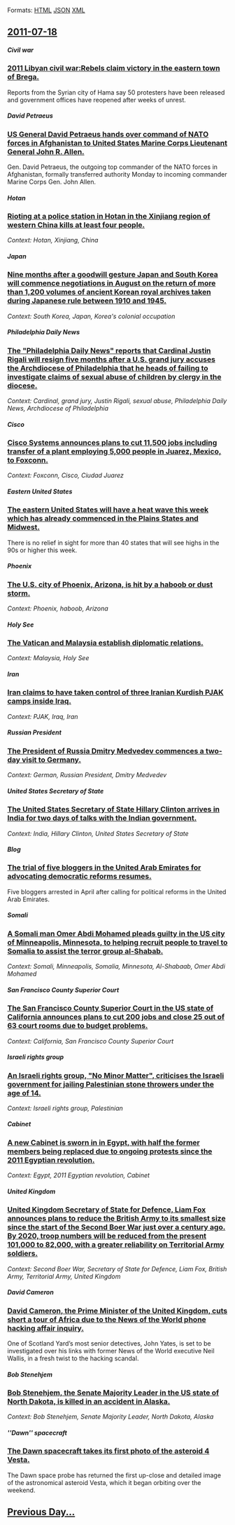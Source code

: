 
Formats: [HTML](2011/07/18/index.html)  [JSON](2011/07/18/index.json)  [XML](2011/07/18/index.xml)  

## [2011-07-18](/news/2011/07/18/index.md)

##### Civil war
### [2011 Libyan civil war:Rebels claim victory in the eastern town of Brega. ](/news/2011/07/18/2011-libyan-civil-war-rebels-claim-victory-in-the-eastern-town-of-brega.md)
Reports from the Syrian city of Hama say 50 protesters have been released and government offices have reopened after weeks of unrest.

##### David Petraeus
### [US General David Petraeus hands over command of NATO forces in Afghanistan to United States Marine Corps Lieutenant General John R. Allen. ](/news/2011/07/18/us-general-david-petraeus-hands-over-command-of-nato-forces-in-afghanistan-to-united-states-marine-corps-lieutenant-general-john-r-allen.md)
Gen. David Petraeus, the outgoing top commander of the NATO forces in Afghanistan, formally transferred authority Monday to incoming commander Marine Corps Gen. John Allen.

##### Hotan
### [Rioting at a police station in Hotan in the Xinjiang region of western China kills at least four people. ](/news/2011/07/18/rioting-at-a-police-station-in-hotan-in-the-xinjiang-region-of-western-china-kills-at-least-four-people.md)
_Context: Hotan, Xinjiang, China_

##### Japan
### [Nine months after a goodwill gesture Japan and South Korea will commence negotiations in August on the return of more than 1,200 volumes of ancient Korean royal archives taken during Japanese rule between 1910 and 1945. ](/news/2011/07/18/nine-months-after-a-goodwill-gesture-japan-and-south-korea-will-commence-negotiations-in-august-on-the-return-of-more-than-1-200-volumes-of.md)
_Context: South Korea, Japan, Korea's colonial occupation_

##### Philadelphia Daily News
### [The "Philadelphia Daily News" reports that Cardinal Justin Rigali will resign five months after a U.S. grand jury accuses the Archdiocese of Philadelphia that he heads of failing to investigate claims of sexual abuse of children by clergy in the diocese. ](/news/2011/07/18/the-philadelphia-daily-news-reports-that-cardinal-justin-rigali-will-resign-five-months-after-a-u-s-grand-jury-accuses-the-archdiocese-of.md)
_Context: Cardinal, grand jury, Justin Rigali, sexual abuse, Philadelphia Daily News, Archdiocese of Philadelphia_

##### Cisco
### [Cisco Systems announces plans to cut 11,500 jobs including transfer of a plant employing 5,000 people in Juarez, Mexico, to Foxconn. ](/news/2011/07/18/cisco-systems-announces-plans-to-cut-11-500-jobs-including-transfer-of-a-plant-employing-5-000-people-in-juarez-mexico-to-foxconn.md)
_Context: Foxconn, Cisco, Ciudad Juarez_

##### Eastern United States
### [The eastern United States will have a heat wave this week which has already commenced in the Plains States and Midwest. ](/news/2011/07/18/the-eastern-united-states-will-have-a-heat-wave-this-week-which-has-already-commenced-in-the-plains-states-and-midwest.md)
There is no relief in sight for more than 40 states that will see highs in the 90s or higher this week.

##### Phoenix
### [The U.S. city of Phoenix, Arizona, is hit by a haboob or dust storm. ](/news/2011/07/18/the-u-s-city-of-phoenix-arizona-is-hit-by-a-haboob-or-dust-storm.md)
_Context: Phoenix, haboob, Arizona_

##### Holy See
### [The Vatican and Malaysia establish diplomatic relations. ](/news/2011/07/18/the-vatican-and-malaysia-establish-diplomatic-relations.md)
_Context: Malaysia, Holy See_

##### Iran
### [Iran claims to have taken control of three Iranian Kurdish PJAK camps inside Iraq. ](/news/2011/07/18/iran-claims-to-have-taken-control-of-three-iranian-kurdish-pjak-camps-inside-iraq.md)
_Context: PJAK, Iraq, Iran_

##### Russian President
### [The President of Russia Dmitry Medvedev commences a two-day visit to Germany. ](/news/2011/07/18/the-president-of-russia-dmitry-medvedev-commences-a-two-day-visit-to-germany.md)
_Context: German, Russian President, Dmitry Medvedev_

##### United States Secretary of State
### [The United States Secretary of State Hillary Clinton arrives in India for two days of talks with the Indian government. ](/news/2011/07/18/the-united-states-secretary-of-state-hillary-clinton-arrives-in-india-for-two-days-of-talks-with-the-indian-government.md)
_Context: India, Hillary Clinton, United States Secretary of State_

##### Blog
### [The trial of five bloggers in the United Arab Emirates for advocating democratic reforms resumes. ](/news/2011/07/18/the-trial-of-five-bloggers-in-the-united-arab-emirates-for-advocating-democratic-reforms-resumes.md)
Five bloggers arrested in April after calling for political reforms in the United Arab Emirates.

##### Somali
### [A Somali man Omer Abdi Mohamed pleads guilty in the US city of Minneapolis, Minnesota, to helping recruit people to travel to Somalia to assist the terror group al-Shabab. ](/news/2011/07/18/a-somali-man-omer-abdi-mohamed-pleads-guilty-in-the-us-city-of-minneapolis-minnesota-to-helping-recruit-people-to-travel-to-somalia-to-ass.md)
_Context: Somali, Minneapolis, Somalia, Minnesota, Al-Shabaab, Omer Abdi Mohamed_

##### San Francisco County Superior Court
### [The San Francisco County Superior Court in the US state of California announces plans to cut 200 jobs and close 25 out of 63 court rooms due to budget problems. ](/news/2011/07/18/the-san-francisco-county-superior-court-in-the-us-state-of-california-announces-plans-to-cut-200-jobs-and-close-25-out-of-63-court-rooms-due.md)
_Context: California, San Francisco County Superior Court_

##### Israeli rights group
### [An Israeli rights group, "No Minor Matter", criticises the Israeli government for jailing Palestinian stone throwers under the age of 14. ](/news/2011/07/18/an-israeli-rights-group-no-minor-matter-criticises-the-israeli-government-for-jailing-palestinian-stone-throwers-under-the-age-of-14.md)
_Context: Israeli rights group, Palestinian_

##### Cabinet
### [A new Cabinet is sworn in in Egypt, with half the former members being replaced due to ongoing protests since the 2011 Egyptian revolution. ](/news/2011/07/18/a-new-cabinet-is-sworn-in-in-egypt-with-half-the-former-members-being-replaced-due-to-ongoing-protests-since-the-2011-egyptian-revolution.md)
_Context: Egypt, 2011 Egyptian revolution, Cabinet_

##### United Kingdom
### [United Kingdom Secretary of State for Defence, Liam Fox announces plans to reduce the British Army to its smallest size since the start of the Second Boer War just over a century ago. By 2020, troop numbers will be reduced from the present 101,000 to 82,000, with a greater reliability on Territorial Army soldiers. ](/news/2011/07/18/united-kingdom-secretary-of-state-for-defence-liam-fox-announces-plans-to-reduce-the-british-army-to-its-smallest-size-since-the-start-of-t.md)
_Context: Second Boer War, Secretary of State for Defence, Liam Fox, British Army, Territorial Army, United Kingdom_

##### David Cameron
### [David Cameron, the Prime Minister of the United Kingdom, cuts short a tour of Africa due to the News of the World phone hacking affair inquiry. ](/news/2011/07/18/david-cameron-the-prime-minister-of-the-united-kingdom-cuts-short-a-tour-of-africa-due-to-the-news-of-the-world-phone-hacking-affair-inqui.md)
One of Scotland Yard&rsquo;s most senior detectives, John Yates, is set to be investigated over his links with former News of the World executive Neil Wallis, in a fresh twist to the hacking scandal.

##### Bob Stenehjem
### [Bob Stenehjem, the Senate Majority Leader in the US state of North Dakota, is killed in an accident in Alaska. ](/news/2011/07/18/bob-stenehjem-the-senate-majority-leader-in-the-us-state-of-north-dakota-is-killed-in-an-accident-in-alaska.md)
_Context: Bob Stenehjem, Senate Majority Leader, North Dakota, Alaska_

##### ''Dawn'' spacecraft
### [The Dawn spacecraft takes its first photo of the asteroid 4 Vesta. ](/news/2011/07/18/the-dawn-spacecraft-takes-its-first-photo-of-the-asteroid-4-vesta.md)
The Dawn space probe has returned the first up-close and detailed image of the astronomical asteroid Vesta, which it began orbiting over the weekend.

## [Previous Day...](/news/2011/07/17/index.md)

